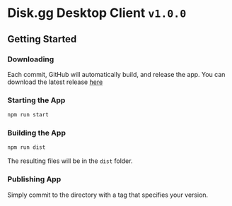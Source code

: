# Disk.gg Desktop Client `v1.0.0`

## Getting Started

### Downloading
Each commit, GitHub will automatically build, and release the app. You can download the latest release [here](https://github.com/Chubbyduck1/Disk-Desktop-Client/releases/latest)

### Starting the App
```sh
npm run start
```

### Building the App
```sh
npm run dist
```

The resulting files will be in the `dist` folder.

### Publishing App
Simply commit to the directory with a tag that specifies your version.